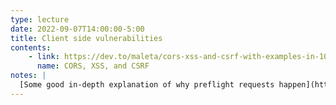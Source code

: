```yaml
---
type: lecture
date: 2022-09-07T14:00:00-5:00
title: Client side vulnerabilities
contents:
    - link: https://dev.to/maleta/cors-xss-and-csrf-with-examples-in-10-minutes-35k3
      name: CORS, XSS, and CSRF
notes: |
  [Some good in-depth explanation of why preflight requests happen](https://stackoverflow.com/questions/15381105/what-is-the-motivation-behind-the-introduction-of-preflight-cors-requests)
---
```

